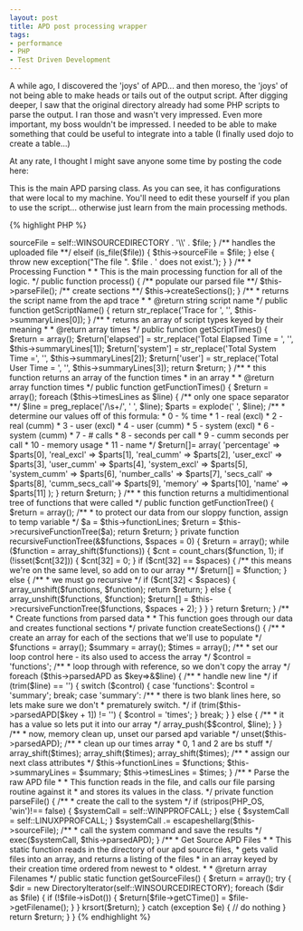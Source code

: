 ```yaml
---
layout: post
title: APD post processing wrapper
tags:
- performance
- PHP
- Test Driven Development
---
```


A while ago, I discovered the 'joys' of APD... and then moreso, the 'joys' of not being able to make heads or tails out of the output script.  After digging deeper, I saw that the original directory already had some PHP scripts to parse the output.  I ran those and wasn't very impressed.  Even more important, my boss wouldn't be impressed.  I needed to be able to make something that could be useful to integrate into a table (I finally used dojo to create a table...)

At any rate, I thought I might save anyone some time by posting the code here:

This is the main APD parsing class.  As you can see, it has configurations that were local to my machine.  You'll need to edit these yourself if you plan to use the script... otherwise just learn from the main processing methods.

{% highlight PHP %}
<?php
/**
 * the main APD logic class
 */
 
class APD
{
    /**
     * The directory where our apd files will be located
     */
    const WINSOURCEDIRECTORY = 'C:\\tools\\apd';
 
    /**
     * linux version of our script to call
     */
    const LINUXPPROFCALL = 'php /home/aaron_s/public_html/pprofp.php -T -z -O 1000 ';
 
    /**
     * windows version of our script to call
     */
    const WINPPROFCALL = 'php c:\\tools\\pprofp.php -T -z -O 1000 ';
 
 
    /**
     * The file that we're going to process
     * @var string
     */
    private $sourceFile = NULL;
 
    /**
     * Array to hold the results of the apd file that was parsed
     * @var array
     */
    private $parsedAPD = array();
 
    /**
     * class attribute to hold the function calls lines
     * @var array
     */
    private $functionLines = array();
 
    /**
     * class attribute to hold the summary stuff
     * @var array
     */
    private $summaryLines = array();
 
    /**
     * Class attribute to hold the time and results of calls
     * @var array
     */
    private $timesLines = array();
 
    /**
     * constructor
     */
    public function __construct()
    {
 
    }
 
    /**
     * Set File
     *
     * This function sets the internal source file.  It also makes sure it
     * exists.
     * @param string $file The file in our self::SOURCEDIRECTORY to process
     */
    public function setFile($file)
    {
        /** handles windows based directory **/
        if (is_file(self::WINSOURCEDIRECTORY . '\\' . $file)) {
            $this->sourceFile = self::WINSOURCEDIRECTORY . '\\' . $file;
        }
        /** handles the uploaded file **/
        elseif (is_file($file)) {
            $this->sourceFile = $file;
        }
        else {
            throw new exception("The file ". $file . ' does not exist.');
        }
    }
 
 
    /**
     * Processing Function
     *
     * This is the main processing function for all of the logic.
     */
    public function process()
    {
        /** populate our parsed file **/
        $this->parseFile();
 
        /** create sections **/
        $this->createSections();
 
    }
 
    /**
     * returns the script name from the apd trace
     *
     * @return string script name
     */
    public function getScriptName()
    {
        return str_replace('Trace for ', '', $this->summaryLines[0]);
    }
 
    /**
     * returns an array of script types keyed by their meaning
     *
     * @return array times
     */
    public function getScriptTimes()
    {
        $return = array();
 
        $return['elapsed'] = str_replace('Total Elapsed Time = ', '', $this->summaryLines[1]);
 
        $return['system'] = str_replace('Total System Time  =', '', $this->summaryLines[2]);
 
        $return['user'] = str_replace('Total User Time    = ', '', $this->summaryLines[3]);
 
        return $return;
    }
 
    /**
     * this function returns an array of the function times
     * in an array
     *
     * @return array function times
     */
    public function getFunctionTimes()
    {
        $return = array();
 
        foreach ($this->timesLines as $line) {
            /** only one space separator **/
            $line = preg_replace('/\s+/', ' ', $line);
 
            $parts = explode(' ', $line);
 
            /**
             * determine our values off of this formula:
             * 0 - % time
             * 1 - real (excl)
             * 2 - real (cumm)
             * 3 - user (excl)
             * 4 - user (cumm)
             * 5 - system (excl)
             * 6 - system (cumm)
             * 7 - # calls
             * 8 - seconds per call
             * 9 - cumm seconds per call
             * 10 - memory usage
             * 11 - name
             */
            $return[]= array(
                'percentage'    =>    $parts[0],
                'real_excl'     =>    $parts[1],
                'real_cumm'     =>    $parts[2],
                'user_excl'     =>    $parts[3],
                'user_cumm'     =>    $parts[4],
                'system_excl'   =>    $parts[5],
                'system_cumm'   =>    $parts[6],
                'number_calls'  =>    $parts[7],
                'secs_call'     =>    $parts[8],
                'cumm_secs_call'=>    $parts[9],
                'memory'        =>    $parts[10],
                'name'          =>    $parts[11]
            );
 
        }
 
        return $return;
    }
 
 
    /**
     * this function returns a multidimentional tree of functions that were called
     */
    public function getFunctionTree()
    {
        $return = array();
 
        /**
         * to protect our data from our sloppy function, assign to temp variable
         */
        $a = $this->functionLines;
 
        $return = $this->recursiveFunctionTree($a);
 
        return $return;
    }
 
    private function recursiveFunctionTree(&amp;$functions, $spaces = 0)
    {
        $return = array();
 
        while ($function = array_shift($functions)) {
 
            $cnt = count_chars($function, 1);
 
 
            if (!isset($cnt[32])) {
                $cnt[32] = 0;
            }
 
            if ($cnt[32] == $spaces) {
                /** this means we're on the same level, so add on to our array **/
                $return[] = $function;
            }
            else {
                /**
                 * we must go recursive
                 */
                if ($cnt[32] < $spaces) {
                    array_unshift($functions, $function);
                    return $return;
                }
                else {
                    array_unshift($functions, $function);
                    $return[] = $this->recursiveFunctionTree($functions, $spaces + 2);
                }
            }
 
        }
 
        return $return;
    }
 
 
    /**
     * Create functions from parsed data
     *
     * This function goes through our data and creates functional sections
     */
    private function createSections()
    {
 
        /**
         * create an array for each of the sections that we'll use to populate
         */
        $functions  = array();
        $summary    = array();
        $times      = array();
 
        /**
         * set our loop control here - its also used to access the array
         */
        $control = 'functions';
 
        /**
         * loop through with reference, so we don't copy the array
         */
        foreach ($this->parsedAPD as $key=>&amp;$line) {
            /**
             * handle new line
             */
            if (trim($line) == '') {
                switch ($control) {
                    case 'functions':
                        $control = 'summary';
                        break;
 
                    case 'summary':
                        /**
                         * there is two blank lines here, so lets make sure we don't
                         * prematurely switch.
                         */
                        if (trim($this->parsedAPD[$key + 1]) != '') {
                            $control = 'times';
                        }
                        break;
 
                }
            }
            else {
                /**
                 * it has a value so lets put it into our array
                 */
                array_push($$control, $line);
            }
        }
 
        /**
         * now, memory clean up, unset our parsed apd variable
         */
        unset($this->parsedAPD);
 
        /**
         * clean up our times array
         * 0, 1 and 2 are bs stuff
         */
        array_shift($times);
        array_shift($times);
        array_shift($times);
 
        /**
         * assign our next class attributes
         */
        $this->functionLines = $functions;
        $this->summaryLines  = $summary;
        $this->timesLines    = $times;
 
    }
 
 
 
 
 
    /**
     * Parse the raw APD file
     *
     * This function reads in the file, and calls our file parsing routine against it
     * and stores its values in the class.
     */
    private function parseFile()
    {
        /**
         * create the call to the system
         */
        if (stripos(PHP_OS, 'win')!== false) {
            $systemCall = self::WINPPROFCALL;
        }
        else {
            $systemCall = self::LINUXPPROFCALL;
        }
 
        $systemCall .= escapeshellarg($this->sourceFile);
 
        /**
         * call the system command and save the results
         */
        exec($systemCall, $this->parsedAPD);
    }
 
    /**
     * Get Source APD Files
     *
     * This static function reads in the directory of our apd source files,
     * gets valid files into an array, and returns a listing of the files
     * in an array keyed by their creation time ordered from newest to
     * oldest.
     *
     * @return array Filenames
     */
    public static function getSourceFiles()
    {
        $return = array();
 
        try {
            $dir = new DirectoryIterator(self::WINSOURCEDIRECTORY);
 
	        foreach ($dir as $file) {
	            if (!$file->isDot()) {
	                $return[$file->getCTime()] = $file->getFilename();
	            }
	        }
 
	        krsort($return);
        }
        catch (exception $e) {
            // do nothing
        }
 
        return $return;
    }
}
{% endhighlight %}
